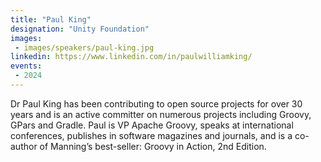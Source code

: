 ```yaml
---
title: "Paul King"
designation: "Unity Foundation"
images:
 - images/speakers/paul-king.jpg
linkedin: https://www.linkedin.com/in/paulwilliamking/
events:
 - 2024
---
```


Dr Paul King has been contributing to open source projects for over 30 years and is an active committer on numerous projects including Groovy, GPars and Gradle. Paul is VP Apache Groovy, speaks at international conferences, publishes in software magazines and journals, and is a co-author of Manning’s best-seller: Groovy in Action, 2nd Edition.